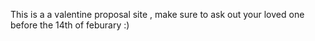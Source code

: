 This is a a valentine proposal site , make sure to ask out your loved one before the 14th of feburary :) 
